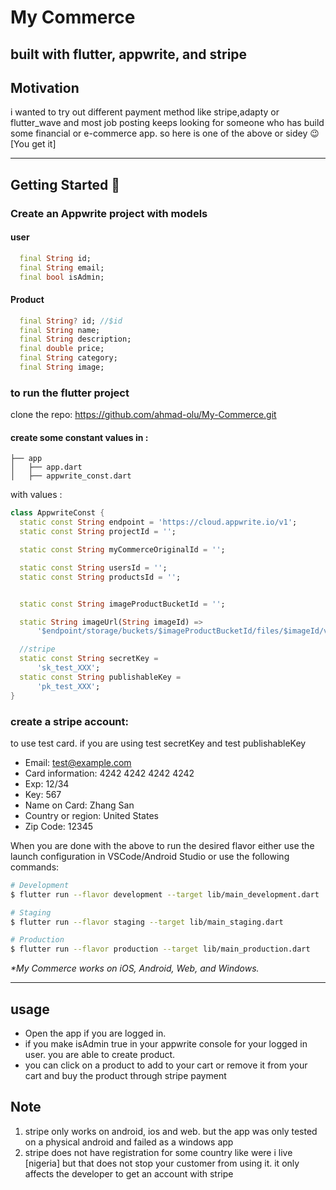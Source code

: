 # My Commerce
built with flutter, appwrite, and stripe
---

## Motivation
i wanted to try out different payment method like stripe,adapty or flutter_wave and most job posting keeps looking for someone who has build some financial or e-commerce app. so here is one of the above or sidey 😉 [You get it]

---

## Getting Started 🚀

### Create an Appwrite project with models
#### user
```dart
  final String id;
  final String email;
  final bool isAdmin;
``` 
#### Product
```dart
  final String? id; //$id
  final String name;
  final String description;
  final double price;
  final String category;
  final String image;
``` 

### to run the flutter project
clone the repo: https://github.com/ahmad-olu/My-Commerce.git

#### create some constant values in :
```
├── app
│   ├── app.dart
│   ├── appwrite_const.dart
```
with values :
```dart
class AppwriteConst {
  static const String endpoint = 'https://cloud.appwrite.io/v1';
  static const String projectId = '';

  static const String myCommerceOriginalId = '';

  static const String usersId = '';
  static const String productsId = '';


  static const String imageProductBucketId = '';

  static String imageUrl(String imageId) =>
      '$endpoint/storage/buckets/$imageProductBucketId/files/$imageId/view?project=$projectId&mode=admin';

  //stripe
  static const String secretKey =
      'sk_test_XXX';
  static const String publishableKey =
      'pk_test_XXX';
}

```

### create a stripe account:
to use test card. if you are using test secretKey and test publishableKey 
- Email: test@example.com
- Card information: 4242 4242 4242 4242
- Exp: 12/34
- Key: 567
- Name on Card: Zhang San
- Country or region: United States
- Zip Code: 12345

When you are done with the above to run the desired flavor either use the launch configuration in VSCode/Android Studio or use the following commands:

```sh
# Development
$ flutter run --flavor development --target lib/main_development.dart

# Staging
$ flutter run --flavor staging --target lib/main_staging.dart

# Production
$ flutter run --flavor production --target lib/main_production.dart
```

_\*My Commerce works on iOS, Android, Web, and Windows._

---

## usage

- Open the app if you are logged in. 
- if you make isAdmin true in your appwrite console for your logged in user. you are able to create product.
- you can click on a product to add to your cart or remove it from your cart and buy the product through stripe payment


## Note
1. stripe only works on android, ios and web. but the app was only tested on a physical android and failed as a windows app
2. stripe does not have registration for some country like were i live [nigeria] but that does not stop your customer from using it. it only affects the developer to get an account with stripe
